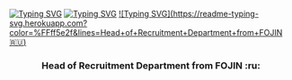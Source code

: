 

[![Typing SVG](https://readme-typing-svg.herokuapp.com?color=%FFff5e2f&lines=Hi,+I'm+Anna)](https://git.io/typing-svg)
[![Typing SVG](https://readme-typing-svg.herokuapp.com?color=%FFff5e2f&lines=Head+of+Recruitment)](https://git.io/typing-svg)
[![Typing SVG](https://readme-typing-svg.herokuapp.com?color=%FFff5e2f&lines=Head+of+Recruitment+Department+from+FOJIN :ru:)](https://git.io/typing-svg)

<h3 align="center"> Head of Recruitment Department from FOJIN :ru: </h3>
